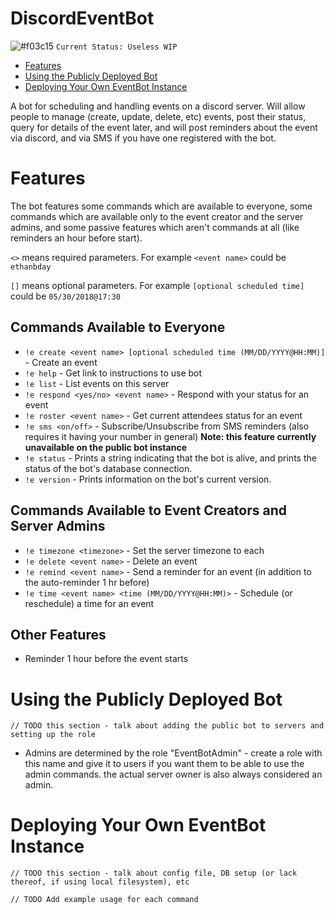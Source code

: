 # DiscordEventBot
![#f03c15](https://placehold.it/15/f03c15/000000?text=+) `Current Status: Useless WIP`

- [Features](#features)
- [Using the Publicly Deployed Bot](#using-the-publically-deployed-bot)
- [Deploying Your Own EventBot Instance](#deploying-your-own-eventbot-instance)

A bot for scheduling and handling events on a discord server. Will allow people to manage (create, update, delete, etc) events, post their status, query for details of the event later, and will post reminders about the event via discord, and via SMS if you have one registered with the bot.

# Features
The bot features some commands which are available to everyone, some commands which are available only to the event creator and the server admins, and some passive features which aren't commands at all (like reminders an hour before start).

`<>` means required parameters. For example `<event name>` could be `ethanbday`

`[]` means optional parameters. For example `[optional scheduled time]` could be `05/30/2018@17:30`

## Commands Available to Everyone
- `!e create <event name> [optional scheduled time (MM/DD/YYYY@HH:MM)]` - Create an event
- `!e help` - Get link to instructions to use bot
- `!e list` - List events on this server
- `!e respond <yes/no> <event name>` - Respond with your status for an event
- `!e roster <event name>` - Get current attendees status for an event
- `!e sms <on/off>` - Subscribe/Unsubscribe from SMS reminders (also requires it having your number in general) **Note: this feature currently unavailable on the public bot instance**
- `!e status` - Prints a string indicating that the bot is alive, and prints the status of the bot's database connection.
- `!e version` - Prints information on the bot's current version.

## Commands Available to Event Creators and Server Admins
- `!e timezone <timezone>` - Set the server timezone to each
- `!e delete <event name>` - Delete an event
- `!e remind <event name>` - Send a reminder for an event (in addition to the auto-reminder 1 hr before)
- `!e time <event name> <time (MM/DD/YYYY@HH:MM)>` - Schedule (or reschedule) a time for an event

## Other Features
- Reminder 1 hour before the event starts

# Using the Publicly Deployed Bot
`// TODO this section - talk about adding the public bot to servers and setting up the role`
- Admins are determined by the role "EventBotAdmin" - create a role with this name and give it to users if you want them to be able to use the admin commands. the actual server owner is also always considered an admin.

# Deploying Your Own EventBot Instance
`// TODO this section - talk about config file, DB setup (or lack thereof, if using local filesystem), etc`


`// TODO Add example usage for each command`